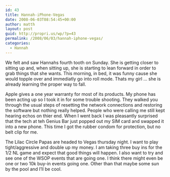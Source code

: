 ```yaml
---
id: 43
title: Hannah-iPhone-Vegas
date: 2008-06-03T08:54:45+00:00
author: matth
layout: post
guid: http://propri.us/wp/?p=43
permalink: /2008/06/03/hannah-iphone-vegas/
categories:
  - Hannah
---
```

We felt and saw Hannahs fourth tooth on Sunday. She is getting closer to sitting up and, when sitting up, she is starting to lean forward in order to grab things that she wants. This morning, in bed, it was funny cause she would topple over and immediatly go into roll mode. Thats my girl &#8230; she is already learning the proper way to fall.

Apple gives a one year warranty for most of its products. My phone has been acting up so I took it in for some trouble shooting. They walked you through the usual steps of resetting the network connections and restoring the software but nothing really helped. People who were calling me still kept hearing echos on thier end. When I went back I was pleasantly surprised that the tech at teh Genius Bar just popped out my SIM card and swapped it into a new phone. This time I got the rubber condom for protection, but no belt clip for me.

The Lilac Circle Papas are headed to Vegas thursday night. I want to play tight/aggressive and double up my money. I am taking three buy ins for the 1/2 NL game and expect that good things will<!--more--> happen. I also want to try and see one of the WSOP events that are going one. I think there might even be one or two 10k buy-in events going one. Other than that maybe some sun by the pool and I&#8217;ll be cool.